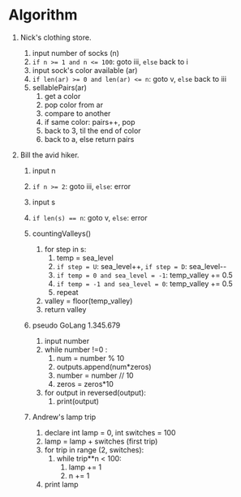 # Algorithm

1. Nick's clothing store.
   1. input number of socks (n)
   2. `if n >= 1 and n <= 100`: goto iii, `else` back to i
   3. input sock's color available (ar)
   4. `if len(ar) >= 0 and len(ar) <= n`: goto v, `else` back to iii
   5. sellablePairs(ar)
      1. get a color
      2. pop color from ar
      3. compare to another
      4. if same color: pairs++, pop
      5. back to 3, til the end of color
      6. back to a, else return pairs

2. Bill the avid hiker.
   1. input n
   2. `if n >= 2`: goto iii, `else`: error
   3. input s
   4. `if len(s) == n`: goto v, `else`: error
   5. countingValleys()
      1. for step in s:
         1. temp = sea_level
         2. `if step = U`: sea_level++, `if step = D`: sea_level--
         3. `if temp = 0 and sea_level = -1`: temp_valley += 0.5
         4. `if temp = -1 and sea_level = 0`: temp_valley += 0.5
         5. repeat
      2. valley = floor(temp_valley)
      3. return valley

   3. pseudo GoLang 1.345.679
      1. input number
      2. while number !=0 :
         1. num = number % 10
         2. outputs.append(num*zeros)
         3. number = number // 10
         4. zeros = zeros*10
      3. for output in reversed(output):
         1. print(output)

   4. Andrew's lamp trip
      1. declare int lamp = 0, int switches = 100
      2. lamp = lamp + switches (first trip)
      3. for trip in range (2, switches):
         1. while trip**n < 100:
            1. lamp += 1
            2. n += 1
      4. print lamp